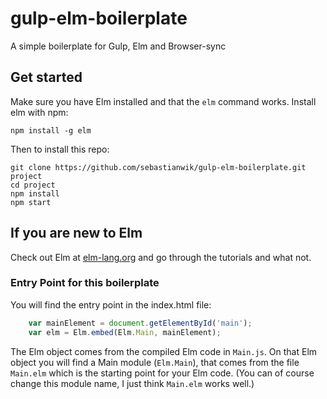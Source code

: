 # gulp-elm-boilerplate
A simple boilerplate for Gulp, Elm and Browser-sync

## Get started
Make sure you have Elm installed and that the ```elm``` command works.
Install elm with npm:
```
npm install -g elm
```

Then to install this repo:
```
git clone https://github.com/sebastianwik/gulp-elm-boilerplate.git project
cd project
npm install
npm start
```

## If you are new to Elm

Check out Elm at [elm-lang.org](http://elm-lang.org/)
and go through the tutorials and what not.

### Entry Point for this boilerplate
You will find the entry point in the index.html file:

```javascript
    var mainElement = document.getElementById('main');
    var elm = Elm.embed(Elm.Main, mainElement);
```

The Elm object comes from the compiled Elm code in ```Main.js```.
On that Elm object you will find a Main module (```Elm.Main```), that comes from the file ```Main.elm``` which is the starting point for your Elm code.
(You can of course change this module name, I just think ```Main.elm``` works well.)